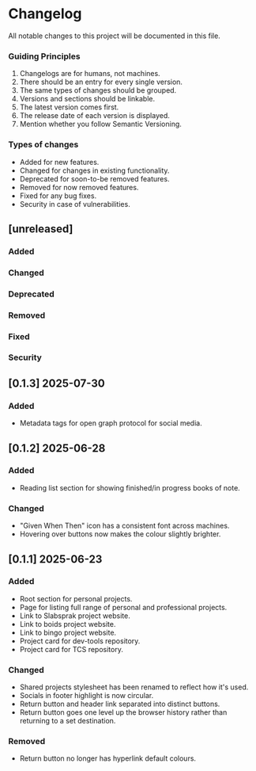 # Changelog

All notable changes to this project will be documented in this file.

### Guiding Principles
1. Changelogs are for humans, not machines.
2. There should be an entry for every single version.
3. The same types of changes should be grouped.
4. Versions and sections should be linkable.
5. The latest version comes first.
6. The release date of each version is displayed.
7. Mention whether you follow Semantic Versioning.

### Types of changes
- Added for new features.
- Changed for changes in existing functionality.
- Deprecated for soon-to-be removed features.
- Removed for now removed features.
- Fixed for any bug fixes.
- Security in case of vulnerabilities.

## [unreleased]
### Added

### Changed

### Deprecated

### Removed

### Fixed

### Security


## [0.1.3] 2025-07-30
### Added
- Metadata tags for open graph protocol for social media.


## [0.1.2] 2025-06-28
### Added
- Reading list section for showing finished/in progress books of note.

### Changed
- "Given When Then" icon has a consistent font across machines.
- Hovering over buttons now makes the colour slightly brighter.


## [0.1.1] 2025-06-23
### Added
- Root section for personal projects.
- Page for listing full range of personal and professional projects.
- Link to Slabsprak project website.
- Link to boids project website.
- Link to bingo project website.
- Project card for dev-tools repository.
- Project card for TCS repository.

### Changed
- Shared projects stylesheet has been renamed to reflect how it's used.
- Socials in footer highlight is now circular.
- Return button and header link separated into distinct buttons.
- Return button goes one level up the browser history rather than returning to a set destination.

### Removed
- Return button no longer has hyperlink default colours.
